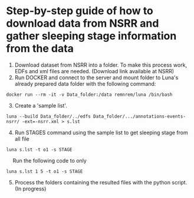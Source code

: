 # Step-by-step guide of how to download data from NSRR and gather sleeping stage information from the data

1. Download dataset from NSRR into a folder. To make this process work, EDFs and xml files are needed. (Download link available at NSRR)
2. Run DOCKER and connect to the server and mount folder to Luna's already prepared data folder with the following command:

```
docker run --rm -it -v Data_folder:/data remnrem/luna /bin/bash

```
3. Create a 'sample list'.
```
luna --build Data_folder/../edfs Data_folder/.../annotations-events-nsrr/ -ext=-nsrr.xml > s.lst
```
4. Run STAGES command using the sample list to get sleeping stage from all file
```
luna s.lst -t o1 -s STAGE
```
&emsp; Run the following code to only 
```
luna s.lst 1 5 -t o1 -s STAGE
```

5. Process the folders containing the resulted files with the python script. (In progress)
